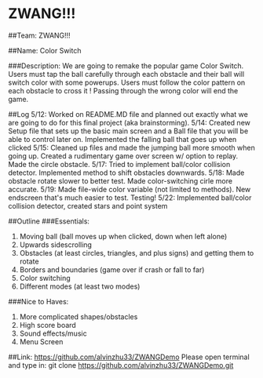 # ZWANG!!!

##Team: ZWANG!!!

##Name: Color Switch

###Description:
We are going to remake the popular game Color Switch. Users must tap the ball carefully through each obstacle and their ball will switch color with some powerups. Users must follow the color pattern on each obstacle to cross it ! Passing through the wrong color will end the game.

##Log
5/12: Worked on README.MD file and planned out exactly what we are going to do for this final project (aka brainstorming).
5/14: Created new Setup file that sets up the basic main screen and a Ball file that you will be able to control later on. Implemented the falling ball that goes up when clicked
5/15: Cleaned up files and made the jumping ball more smooth when going up. Created a rudimentary game over screen w/ option to replay. Made the circle obstacle.
5/17: Tried to implement ball/color collision detector. Implemented method to shift obstacles downwards.
5/18: Made obstacle rotate slower to better test. Made color-switching cirle more accurate.
5/19: Made file-wide color variable (not limited to methods). New endscreen that's much easier to test. Testing!
5/22: Implemented ball/color collision detector, created stars and point system

##Outline
###Essentials:
1. Moving ball (ball moves up when clicked, down when left alone)
2. Upwards sidescrolling
3. Obstacles (at least circles, triangles, and plus signs) and getting them to rotate
4. Borders and boundaries (game over if crash or fall to far)
5. Color switching
6. Different modes (at least two modes)

###Nice to Haves:
1. More complicated shapes/obstacles
2. High score board
3. Sound effects/music
4. Menu Screen


##Link: https://github.com/alvinzhu33/ZWANGDemo
Please open terminal and type in: git clone https://github.com/alvinzhu33/ZWANGDemo.git
